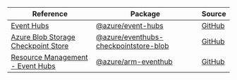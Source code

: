 | Reference | Package | Source |
|---|---|---|
|[Event Hubs](event-hubs-readme.md)|[@azure/event-hubs](https://www.npmjs.com/package/@azure/event-hubs)|[GitHub](https://github.com/Azure/azure-sdk-for-js/blob/main/sdk/eventhub/event-hubs)|
|[Azure Blob Storage Checkpoint Store](eventhubs-checkpointstore-blob-readme.md)|[@azure/eventhubs-checkpointstore-blob](https://www.npmjs.com/package/@azure/eventhubs-checkpointstore-blob)|[GitHub](https://github.com/Azure/azure-sdk-for-js)|
|[Resource Management - Event Hubs](arm-eventhub-readme.md)|[@azure/arm-eventhub](https://www.npmjs.com/package/@azure/arm-eventhub)|[GitHub](https://github.com/Azure/azure-sdk-for-js/blob/main/sdk/eventhub/arm-eventhub)|
